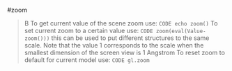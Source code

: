 #zoom

>B To get current value of the scene zoom use:
`CODE echo zoom()`
To set current zoom to a certain value use:
`CODE zoom(eval(Value-zoom()))`
this can be used to put different structures to the same scale. Note that the value 1 corresponds to the scale when the smallest dimension of the screen view is 1 Angstrom
To reset zoom to default for current model use:
`CODE gl.zoom`